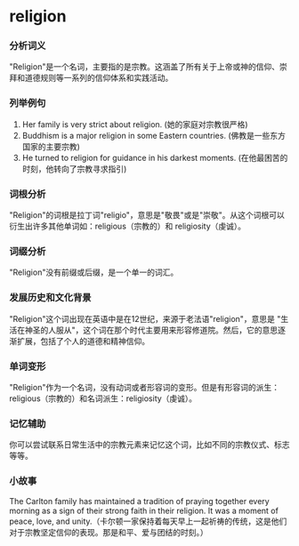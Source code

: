 # religion

### 分析词义

  

"Religion"是一个名词，主要指的是宗教。这涵盖了所有关于上帝或神的信仰、崇拜和道德规则等一系列的信仰体系和实践活动。

  

### 列举例句

  

1.  Her family is very strict about religion. (她的家庭对宗教很严格)
2.  Buddhism is a major religion in some Eastern countries. (佛教是一些东方国家的主要宗教)
3.  He turned to religion for guidance in his darkest moments. (在他最困苦的时刻，他转向了宗教寻求指引)

  

### 词根分析

  

"Religion"的词根是拉丁词"religio"，意思是"敬畏"或是"崇敬"。从这个词根可以衍生出许多其他单词如：religious（宗教的）和 religiosity（虔诚）。

  

### 词缀分析

  

"Religion"没有前缀或后缀，是一个单一的词汇。

  

### 发展历史和文化背景

  

"Religion"这个词出现在英语中是在12世纪，来源于老法语"religion"，意思是 "生活在神圣的人服从"，这个词在那个时代主要用来形容修道院。然后，它的意思逐渐扩展，包括了个人的道德和精神信仰。

  

### 单词变形

  

"Religion"作为一个名词，没有动词或者形容词的变形。但是有形容词的派生：religious（宗教的）和名词派生：religiosity（虔诚）。

  

### 记忆辅助

  

你可以尝试联系日常生活中的宗教元素来记忆这个词，比如不同的宗教仪式、标志等等。

  

### 小故事

  

The Carlton family has maintained a tradition of praying together every morning as a sign of their strong faith in their religion. It was a moment of peace, love, and unity.（卡尔顿一家保持着每天早上一起祈祷的传统，这是他们对于宗教坚定信仰的表现。那是和平、爱与团结的时刻。）
